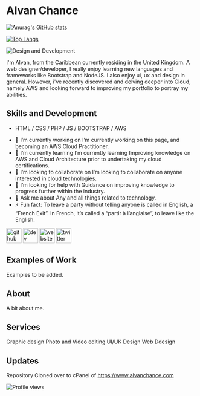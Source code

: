 # Alvan Chance
[![Anurag's GitHub stats](https://github-readme-stats.vercel.app/api?username=alvanchance)](https://github.com/anuraghazra/github-readme-stats)

[![Top Langs](https://github-readme-stats.vercel.app/api/top-langs/?username=alvanchance)](https://github.com/anuraghazra/github-readme-stats)

![Design and Development](https://arturssmirnovs.github.io/github-profile-readme-generator/images/banner.png)

I'm Alvan, from the Caribbean currently residing in the United Kingdom. A web designer/developer, I really enjoy learning new languages and frameworks like Bootstrap and NodeJS. I also enjoy ui, ux and design in general. However, i've recently discovered and delving deeper into Cloud, namely AWS and looking forward to improving my portfolio to portray my abilities.

## Skills and Development

* HTML / CSS / PHP / JS / BOOTSTRAP / AWS

- 🔭 I’m currently working on I’m currently working on this page, and becoming an AWS Cloud Practitioner. 
- 🌱 I’m currently learning I’m currently learning Improving knowledge on AWS and Cloud Architecture prior to undertaking my cloud certifications. 
- 👯 I’m looking to collaborate on I’m looking to collaborate on anyone interested in cloud technologies. 
- 🤔 I’m looking for help with Guidance on improving knowledge to progress further within the industry. 
- 💬 Ask me about Any and all things related to technology. 
- ⚡ Fun fact: To leave a party without telling anyone is called in English, a “French Exit”. In French, it’s called a “partir à l’anglaise”, to leave like the English. 

[<img src='https://cdn.jsdelivr.net/npm/simple-icons@3.0.1/icons/github.svg' alt='github' height='40'>](https://github.com/alvanchance)  [<img src='https://cdn.jsdelivr.net/npm/simple-icons@3.0.1/icons/dev-dot-to.svg' alt='dev' height='40'>](https://dev.to/alvanchance)  [<img src='https://cdn.jsdelivr.net/npm/simple-icons@3.0.1/icons/icloud.svg' alt='website' height='40'>](https://www.alvanchance.com)  [<img src='https://cdn.jsdelivr.net/npm/simple-icons@3.0.1/icons/twitter.svg' alt='twitter' height='40'>](https://twitter.com/AlvanChance)  

## Examples of Work

Examples to be added.

## About

A bit about me.

## Services

Graphic design
Photo and Video editing
UI/UK Design
Web Ddesign

## Updates
Repository Cloned over to cPanel of https://www.alvanchance.com

![Profile views](https://gpvc.arturio.dev/alvanchance)
